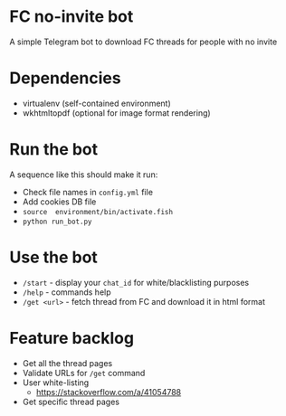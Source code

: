 # FC no-invite bot

A simple Telegram bot to download FC threads for people with no invite

# Dependencies
- virtualenv (self-contained environment)
- wkhtmltopdf (optional for image format rendering)

# Run the bot
A sequence like this should make it run:
- Check file names in `config.yml` file
- Add cookies DB file
- `source  environment/bin/activate.fish`
- `python run_bot.py`

# Use the bot
- `/start`     - display your `chat_id` for white/blacklisting purposes
- `/help`      - commands help
- `/get <url>` - fetch thread from FC and download it in html format

# Feature backlog
- Get all the thread pages
- Validate URLs for `/get` command
- User white-listing
    - https://stackoverflow.com/a/41054788
- Get specific thread pages
